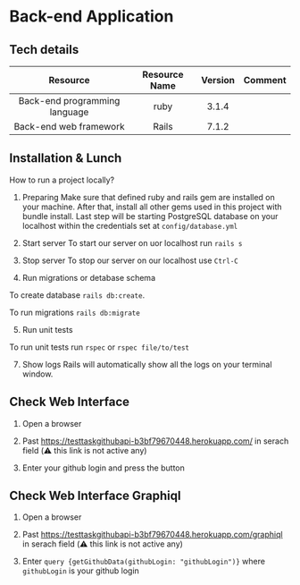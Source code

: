 # Back-end Application
## Tech details

|**Resource**|**Resource Name**|**Version**|**Comment**|
| :-: | :-: | :-: | :-: |
|Back-end programming language|ruby|3.1.4||
|Back-end web framework|Rails|7.1.2||

## Installation & Lunch

How to run a project locally?

1. Preparing
Make sure that defined ruby and rails gem are installed on your machine. After that, install all other gems used in this project with bundle install. Last step will be starting PostgreSQL database on your localhost within the credentials set at `config/database.yml`

2. Start server
To start our server on uor localhost run `rails s`

3. Stop server
To stop our server on our localhost use `Ctrl-C`

4. Run migrations or detabase schema

To create database `rails db:create`. 

To run migrations `rails db:migrate`

5. Run unit tests

To run unit tests run `rspec` or `rspec file/to/test`

7. Show logs
Rails will automatically show all the logs on your terminal window.

## Check Web Interface

1. Open a browser

2. Past https://testtaskgithubapi-b3bf79670448.herokuapp.com/ in serach field (⚠️ this link is not active any)

3. Enter your github login and press the button

## Check Web Interface Graphiql

1. Open a browser

2. Past https://testtaskgithubapi-b3bf79670448.herokuapp.com/graphiql in serach field (⚠️ this link is not active any)

3. Enter `query {getGithubData(githubLogin: "githubLogin")}` where `githubLogin` is your github login
